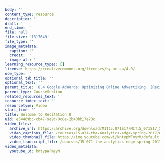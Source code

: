 ```yaml
---
body: ''
content_type: resource
description: ''
draft: ''
end_time: ''
file: null
file_size: '1817649'
file_type: ''
image_metadata:
  caption: ''
  credit: ''
  image-alt: ''
learning_resource_types: []
license: https://creativecommons.org/licenses/by-nc-sa/4.0/
ocw_type: ''
optional_tab_title: ''
optional_text: ''
parent_title: '8.4 Google AdWords: Optimizing Online Advertising  (Recitation)'
parent_type: CourseSection
related_resources_text: ''
resource_index_text: ''
resourcetype: Video
start_time: ''
title: Welcome to Recitation 8
uid: e54469bc-cb47-9e9d-0c8e-2b40bb17e73c
video_files:
  archive_url: https://archive.org/download/MIT15.071S17/MIT15_071S17_Session_8.4.01_300k.mp4
  video_captions_file: /courses/15-071-the-analytics-edge-spring-2017/0c7c4f043e8d5bd4b05bbca55d272374_kntypWFmyyM.vtt
  video_thumbnail_file: https://img.youtube.com/vi/kntypWFmyyM/default.jpg
  video_transcript_file: /courses/15-071-the-analytics-edge-spring-2017/ad86cbf05e26d07607797932ad65b0fd_kntypWFmyyM.pdf
video_metadata:
  youtube_id: kntypWFmyyM
---
```


